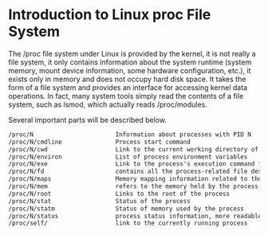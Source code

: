 # Introduction to Linux proc File System

The /proc file system under Linux is provided by the kernel, it is not really a file system, it only contains information about the system runtime (system memory, mount device information, some hardware configuration, etc.), it exists only in memory and does not occupy hard disk space. It takes the form of a file system and provides an interface for accessing kernel data operations. In fact, many system tools simply read the contents of a file system, such as lsmod, which actually reads /proc/modules.

Several important parts will be described below.

```txt
/proc/N                       Information about processes with PID N
/proc/N/cmdline               Process start command
/proc/N/cwd                   Link to the current working directory of the process
/proc/N/environ               List of process environment variables
/proc/N/exe                   Link to the process's execution command file
/proc/N/fd                    contains all the process-related file descriptors
/proc/N/maps                  Memory mapping information related to the process
/proc/N/mem                   refers to the memory held by the process and is not readable
/proc/N/root                  Links to the root of the process
/proc/N/stat                  Status of the process
/proc/N/statm                 Status of memory used by the process
/proc/N/status                process status information, more readable than /proc/N/stat
/proc/self/                   link to the currently running process
```